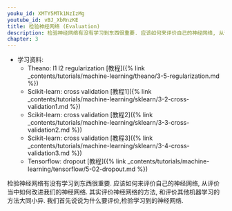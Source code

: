 ```yaml
---
youku_id: XMTY5MTk1NzIzMg
youtube_id: vBJ_XbRnzKE
title: 检验神经网络 (Evaluation)
description: 检验神经网络有没有学习到东西很重要. 应该如何来评价自己的神经网络, 从评价当中如何改进我们的神经网络. 其实评价神经网络的方法, 和评价其他机器学习的方法大同小异. 我们首先说说为什么要评价,检验学习到的神经网络. 
chapter: 3
---
```

* 学习资料: 
  * Theano: l1 l2 regularization [教程]({% link _contents/tutorials/machine-learning/theano/3-5-regularization.md %})
  * Scikit-learn: cross validation [教程1]({% link _contents/tutorials/machine-learning/sklearn/3-2-cross-validation1.md %})
  * Scikit-learn: cross validation [教程2]({% link _contents/tutorials/machine-learning/sklearn/3-3-cross-validation2.md %})
  * Scikit-learn: cross validation [教程3]({% link _contents/tutorials/machine-learning/sklearn/3-4-cross-validation3.md %})
  * Tensorflow: dropout [教程]({% link _contents/tutorials/machine-learning/tensorflow/5-02-dropout.md %})

检验神经网络有没有学习到东西很重要. 应该如何来评价自己的神经网络, 从评价当中如何改进我们的神经网络. 其实评价神经网络的方法, 和评价其他机器学习的方法大同小异. 我们首先说说为什么要评价,检验学习到的神经网络. 


